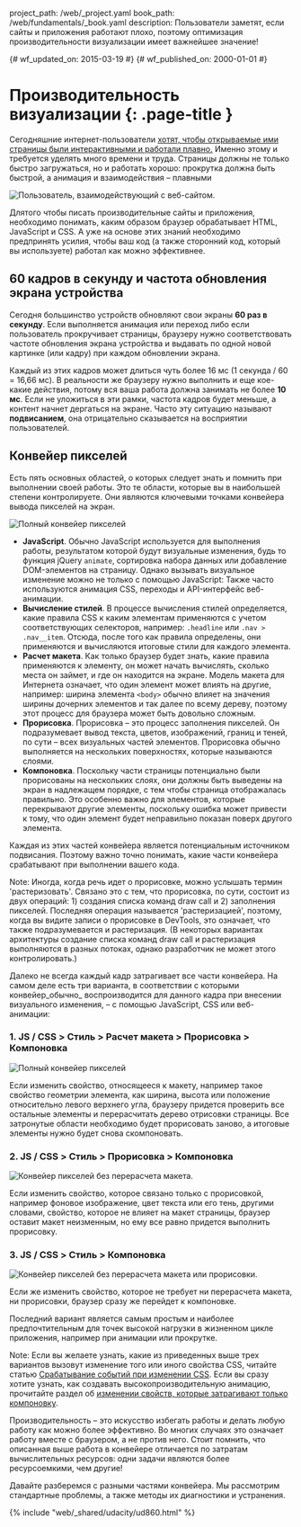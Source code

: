 project_path: /web/_project.yaml
book_path: /web/fundamentals/_book.yaml
description: Пользователи заметят, если сайты и приложения работают плохо, поэтому оптимизация производительности визуализации имеет важнейшее значение!

{# wf_updated_on: 2015-03-19 #}
{# wf_published_on: 2000-01-01 #}

# Производительность визуализации {: .page-title }



Сегодняшние интернет-пользователи <a href="http://paul.kinlan.me/what-news-readers-want/">хотят, чтобы открываемые ими страницы были интерактивными и работали плавно.</a> Именно этому и требуется уделять много времени и труда. Страницы должны не только быстро загружаться, но и работать хорошо: прокрутка должна быть быстрой, а анимация и взаимодействия – плавными

<img src="images/intro/response.jpg" class="center" alt="Пользователь, взаимодействующий с веб-сайтом.">

Длятого чтобы писать производительные сайты и приложения, необходимо понимать, каким образом браузер обрабатывает HTML, JavaScript и CSS. А уже на основе этих знаний необходимо предпринять усилия, чтобы ваш код (а также сторонний код, который вы используете) работал как можно эффективнее.

## 60 кадров в секунду и частота обновления экрана устройства

Сегодня большинство устройств обновляют свои экраны **60 раз в секунду**. Если выполняется анимация или переход либо если пользователь прокручивает страницы, браузеру нужно соответствовать частоте обновления экрана устройства и выдавать по одной новой картинке (или кадру) при каждом обновлении экрана.

Каждый из этих кадров может длиться чуть более 16 мс (1 секунда / 60 = 16,66 мс). В реальности же браузеру нужно выполнить и еще кое-какие действия, потому вся ваша работа должна занимать не более **10 мс**. Если не уложиться в эти рамки, частота кадров будет меньше, а контент начнет дергаться на экране. Часто эту ситуацию называют **подвисанием**, она отрицательно сказывается на восприятии пользователей.

## Конвейер пикселей
Есть пять основных областей, о которых следует знать и помнить при выполнении своей работы. Это те области, которые вы в наибольшей степени контролируете. Они являются ключевыми точками конвейера вывода пикселей на экран.

<img src="images/intro/frame-full.jpg" class="center" alt="Полный конвейер пикселей">

* **JavaScript**. Обычно JavaScript используется для выполнения работы, результатом которой будут визуальные изменения, будь то функция jQuery `animate`, сортировка набора данных или добавление DOM-элементов на страницу. Однако вызывать визуальное изменение можно не только с помощью JavaScript: Также часто используются анимация CSS, переходы и API-интерфейс веб-анимации.
* **Вычисление стилей**. В процессе вычисления стилей определяется, какие правила CSS к каким элементам применяются с учетом соответствующих селекторов, например: `.headline` или `.nav > .nav__item`. Отсюда, после того как правила определены, они применяются и вычисляются итоговые стили для каждого элемента.
* **Расчет макета**. Как только браузер будет знать, какие правила применяются к элементу, он может начать вычислять, сколько места он займет, и где он находится на экране. Модель макета для Интернета означает, что один элемент может влиять на другие, например: ширина элемента `<body>` обычно влияет на значения ширины дочерних элементов и так далее по всему дереву, поэтому этот процесс для браузера может быть довольно сложным.
* **Прорисовка**. Прорисовка – это процесс заполнения пикселей. Он подразумевает вывод текста, цветов, изображений, границ и теней, по сути – всех визуальных частей элементов. Прорисовка обычно выполняется на нескольких поверхностях, которые называются слоями.
* **Компоновка**. Поскольку части страницы потенциально были прорисованы на нескольких слоях, они должны быть выведены на экран в надлежащем порядке, с тем чтобы страница отображалась правильно. Это особенно важно для элементов, которые перекрывают другие элементы, поскольку ошибка может привести к тому, что один элемент будет неправильно показан поверх другого элемента.

Каждая из этих частей конвейера является потенциальным источником подвисания. Поэтому важно точно понимать, какие части конвейера срабатывают при выполнении вашего кода.

Note: Иногда, когда речь идет о прорисовке, можно услышать термин 'растеризовать'. Связано это с тем, что прорисовка, по сути, состоит из двух операций: 1) создания списка команд draw call и 2) заполнения пикселей.
Последняя операция называется 'растеризацией', поэтому, когда вы видите записи о прорисовке в DevTools, это означает, что также подразумевается и растеризация. (В некоторых вариантах архитектуры создание списка команд draw call и растеризация выполняются в разных потоках, однако разработчик не может этого контролировать.)

Далеко не всегда каждый кадр затрагивает все части конвейера. На самом деле есть три варианта, в соответствии с которыми конвейер_обычно_ воспроизводится для данного кадра при внесении визуального изменения, – с помощью JavaScript, CSS или веб-анимации:

### 1. JS / CSS > Стиль > Расчет макета > Прорисовка > Компоновка

<img src="images/intro/frame-full.jpg" class="center" alt="Полный конвейер пикселей">

Если изменить свойство, относящееся к макету, например такое свойство геометрии элемента, как ширина, высота или положение относительно левого верхнего угла, браузеру придется проверить все остальные элементы и перерасчитать дерево отрисовки страницы. Все затронутые области необходимо будет прорисовать заново, а итоговые элементы нужно будет снова скомпоновать.

### 2. JS / CSS > Стиль > Прорисовка > Компоновка

<img src="images/intro/frame-no-layout.jpg" class="center" alt="Конвейер пикселей без перерасчета макета.">

Если изменить свойство, которое связано только с прорисовкой, например фоновое изображение, цвет текста или его тень, другими словами, свойство, которое не влияет на макет страницы, браузер оставит макет неизменным, но ему все равно придется выполнить прорисовку.

### 3. JS / CSS > Стиль > Компоновка

<img src="images/intro/frame-no-layout-paint.jpg" class="center" alt="Конвейер пикселей без перерасчета макета или прорисовки.">

Если же изменить свойство, которое не требует ни перерасчета макета, ни прорисовки, браузер сразу же перейдет к компоновке.

Последний вариант является самым простым и наиболее предпочтительным для точек высокой нагрузки в жизненном цикле приложения, например при анимации или прокрутке.

Note: Если вы желаете узнать, какие из приведенных выше трех вариантов вызовут изменение того или иного свойства CSS, читайте статью <a href='http://csstriggers.com'>Срабатывание событий при изменении CSS</a>. Если вы сразу хотите узнать, как создавать высокопроизводительную анимацию, прочитайте раздел об <a href='stick-to-compositor-only-properties-and-manage-layer-count'>изменении свойств, которые затрагивают только компоновку</a>.

Производительность – это искусство избегать работы и делать любую работу как можно более эффективно. Во многих случаях это означает работу вместе с браузером, а не против него. Стоит помнить, что описанная выше работа в конвейере отличается по затратам вычислительных ресурсов: одни задачи являются более ресурсоемкими, чем другие!

Давайте разберемся с разными частями конвейера. Мы рассмотрим стандартные проблемы, а также методы их диагностики и устранения.


{% include "web/_shared/udacity/ud860.html" %}
